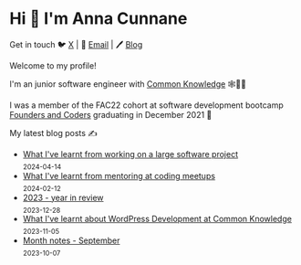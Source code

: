 # Hi 👋 I'm Anna Cunnane

Get in touch 🐦 [X](https://twitter.com/AnnaThereseCu) |
📧 <a href="mailto:anna_cunnane@proton.me"> Email</a> |
🖊️ [Blog](https://www.annacunnane.co.uk/)

Welcome to my profile!

I'm an junior software engineer with [Common Knowledge](https://commonknowledge.coop/) 🕸️👩‍💻

I was a member of the FAC22 cohort at software development bootcamp [Founders and Coders](https://www.foundersandcoders.com/) graduating in December 2021 
💫


My latest blog posts ✍️
- [What I've learnt from working on a large software project](https://annacunnane.co.uk/what-i've-learnt-from-working-on-a-large-software-project/) <br/> <sub>2024-04-14</sub>
- [What I've learnt from mentoring at coding meetups](https://annacunnane.co.uk/what-ive-learnt-from-mentoring-at-coding-meetups/) <br/> <sub>2024-02-12</sub>
- [2023 - year in review](https://annacunnane.co.uk/2023-year-in-review/) <br/> <sub>2023-12-28</sub>
- [What I've learnt about WordPress Development at Common Knowledge](https://annacunnane.co.uk/what-ive-learnt-about-wordpress-development/) <br/> <sub>2023-11-05</sub>
- [Month notes - September](https://annacunnane.co.uk/month-notes-september/) <br/> <sub>2023-10-07</sub>






